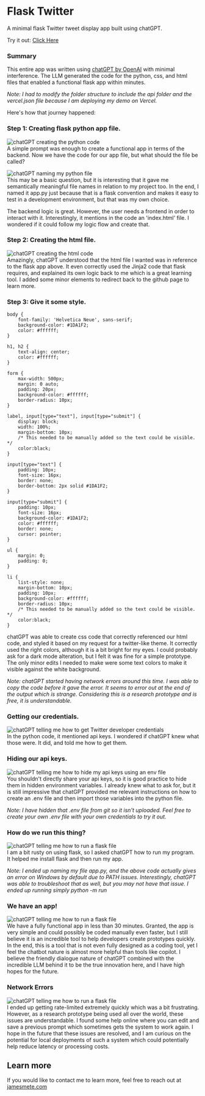 # Flask Twitter
A minimal flask Twitter tweet display app built using chatGPT.

Try it out: [Click Here](https://tweetviewer.jamesmete.com/)

### Summary

This entire app was written using [chatGPT by OpenAI](https://openai.com/blog/chatgpt/) with minimal interference.
The LLM generated the code for the python, css, and html files that enabled a functional flask app within minutes. 

*Note: I had to modify the folder structure to include the api folder and the vercel.json file because I am deploying my demo on Vercel.*

Here's how that journey happened:

### Step 1: Creating flask python app file.
![chatGPT creating the python code](https://raw.githubusercontent.com/Jmete/flask-twitter/main/chatgpt-pictures/create-py.PNG)\
A simple prompt was enough to create a functional app in terms of the backend. Now we have the code for our app file, but what should the file be called?

![chatGPT naming my python file](https://raw.githubusercontent.com/Jmete/flask-twitter/main/chatgpt-pictures/filename-question.PNG)\
This may be a basic question, but it is interesting that it gave me semantically meaningful file names in relation to my project too. In the end, I named it app.py just because that is a flask convention and makes it easy to test in a development environment, but that was my own choice.

The backend logic is great. However, the user needs a frontend in order to interact with it.
Interestingly, it mentions in the code an 'index.html' file. I wondered if it could follow my logic flow and create that.

### Step 2: Creating the html file.
![chatGPT creating the html code](https://raw.githubusercontent.com/Jmete/flask-twitter/main/chatgpt-pictures/create-html.PNG)\
Amazingly, chatGPT understood that the html file I wanted was in reference to the flask app above. It even correctly used the Jinja2 code that flask requires, and explained its own logic back to me which is a great learning tool. I added some minor elements to redirect back to the github page to learn more.

### Step 3: Give it some style.
```
body {
    font-family: 'Helvetica Neue', sans-serif;
    background-color: #1DA1F2;
    color: #ffffff;
}

h1, h2 {
    text-align: center;
    color: #ffffff;
}

form {
    max-width: 500px;
    margin: 0 auto;
    padding: 20px;
    background-color: #ffffff;
    border-radius: 10px;
}

label, input[type="text"], input[type="submit"] {
    display: block;
    width: 100%;
    margin-bottom: 10px;
    /* This needed to be manually added so the text could be visible. */
    color:black;
}

input[type="text"] {
    padding: 10px;
    font-size: 16px;
    border: none;
    border-bottom: 2px solid #1DA1F2;
}

input[type="submit"] {
    padding: 10px;
    font-size: 16px;
    background-color: #1DA1F2;
    color: #ffffff;
    border: none;
    cursor: pointer;
}

ul {
    margin: 0;
    padding: 0;
}

li {
    list-style: none;
    margin-bottom: 10px;
    padding: 10px;
    background-color: #ffffff;
    border-radius: 10px;
    /* This needed to be manually added so the text could be visible. */
    color:black;
}
```

chatGPT was able to create css code that correctly referenced our html code, and styled it based on my request for a twitter-like theme. It correctly used the right colors, although it is a bit bright for my eyes. I could probably ask for a dark mode alteration, but I felt it was fine for a simple prototype. The only minor edits I needed to make were some text colors to make it visible against the white background.

*Note: chatGPT started having network errors around this time. I was able to copy the code before it gave the error. It seems to error out at the end of the output which is strange. Considering this is a research prototype and is free, it is understandable.*

### Getting our credentials.
![chatGPT telling me how to get Twitter developer credentials](https://raw.githubusercontent.com/Jmete/flask-twitter/main/chatgpt-pictures/find-twitter-credentials.PNG)\
In the python code, it mentioned api keys. I wondered if chatGPT knew what those were. It did, and told me how to get them.

### Hiding our api keys.
![chatGPT telling me how to hide my api keys using an env file](https://raw.githubusercontent.com/Jmete/flask-twitter/main/chatgpt-pictures/env-api.PNG)\
You shouldn't directly share your api keys, so it is good practice to hide them in hidden environment variables. I already knew what to ask for, but it is still impressive that chatGPT provided me relevant instructions on how to create an .env file and then import those variables into the python file.

*Note: I have hidden that .env file from git so it isn't uploaded. Feel free to create your own .env file with your own credentials to try it out.*

### How do we run this thing?
![chatGPT telling me how to run a flask file](https://raw.githubusercontent.com/Jmete/flask-twitter/main/chatgpt-pictures/how-to-run-flask.PNG)\
I am a bit rusty on using flask, so I asked chatGPT how to run my program. It helped me install flask and then run my app. 

*Note: I ended up naming my file app.py, and the above code actually gives an error on Windows by default due to PATH issues. Interestingly, chatGPT was able to troubleshoot that as well, but you may not have that issue. I ended up running simply python -m run*

### We have an app!
![chatGPT telling me how to run a flask file](https://raw.githubusercontent.com/Jmete/flask-twitter/main/chatgpt-pictures/tweet-display-app.PNG)\
We have a fully functional app in less than 30 minutes. Granted, the app is very simple and could possibly be coded manually even faster, but I still believe it is an incredible tool to help developers create prototypes quickly. In the end, this is a tool that is not even fully designed as a coding tool, yet I feel the chatbot nature is almost more helpful than tools like copilot. I believe the friendly dialogue nature of chatGPT combined with the incredible LLM behind it to be the true innovation here, and I have high hopes for the future.

### Network Errors
![chatGPT telling me how to run a flask file](https://raw.githubusercontent.com/Jmete/flask-twitter/main/chatgpt-pictures/network-error.PNG)\
I ended up getting rate-limited extremely quickly which was a bit frustrating. However, as a research prototype being used all over the world, these issues are understandable. I found some help online where you can edit and save a previous prompt which sometimes gets the system to work again. I hope in the future that these issues are resolved, and I am curious on the potential for local deployments of such a system which could potentially help reduce latency or processing costs.

## Learn more
If you would like to contact me to learn more, feel free to reach out at [jamesmete.com](jamesmete.com)

